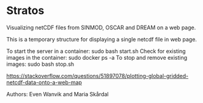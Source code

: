 # Stratos

Visualizing netCDF files from SINMOD, OSCAR and DREAM on a web page.

This is a temporary structure for displaying a single netcdf file in web page.

To start the server in a container: sudo bash start.sh
Check for existing images in the container: sudo docker ps -a
To stop and remove existing images: sudo bash stop.sh

https://stackoverflow.com/questions/51897078/plotting-global-gridded-netcdf-data-onto-a-web-map

Authors: Even Wanvik and Maria Skårdal
